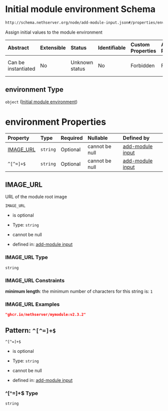 # Initial module environment Schema

```txt
http://schema.nethserver.org/node/add-module-input.json#/properties/environment
```

Assign initial values to the module environment

| Abstract            | Extensible | Status         | Identifiable | Custom Properties | Additional Properties | Access Restrictions | Defined In                                                                  |
| :------------------ | :--------- | :------------- | :----------- | :---------------- | :-------------------- | :------------------ | :-------------------------------------------------------------------------- |
| Can be instantiated | No         | Unknown status | No           | Forbidden         | Forbidden             | none                | [add-module-input.json*](node/add-module-input.json "open original schema") |

## environment Type

`object` ([Initial module environment](add-module-input-properties-initial-module-environment.md))

# environment Properties

| Property                | Type     | Required | Nullable       | Defined by                                                                                                                                                                                                   |
| :---------------------- | :------- | :------- | :------------- | :----------------------------------------------------------------------------------------------------------------------------------------------------------------------------------------------------------- |
| [IMAGE_URL](#image_url) | `string` | Optional | cannot be null | [add-module input](add-module-input-properties-initial-module-environment-properties-image_url.md "http://schema.nethserver.org/node/add-module-input.json#/properties/environment/properties/IMAGE_URL")    |
| `^[^=]+$`               | `string` | Optional | cannot be null | [add-module input](add-module-input-properties-initial-module-environment-patternproperties-.md "http://schema.nethserver.org/node/add-module-input.json#/properties/environment/patternProperties/^[^=]+$") |

## IMAGE_URL

URL of the module root image

`IMAGE_URL`

*   is optional

*   Type: `string`

*   cannot be null

*   defined in: [add-module input](add-module-input-properties-initial-module-environment-properties-image_url.md "http://schema.nethserver.org/node/add-module-input.json#/properties/environment/properties/IMAGE_URL")

### IMAGE_URL Type

`string`

### IMAGE_URL Constraints

**minimum length**: the minimum number of characters for this string is: `1`

### IMAGE_URL Examples

```json
"ghcr.io/nethserver/mymodule:v2.3.2"
```

## Pattern: `^[^=]+$`



`^[^=]+$`

*   is optional

*   Type: `string`

*   cannot be null

*   defined in: [add-module input](add-module-input-properties-initial-module-environment-patternproperties-.md "http://schema.nethserver.org/node/add-module-input.json#/properties/environment/patternProperties/^\[^=]+$")

### ^\[^=]+$ Type

`string`
